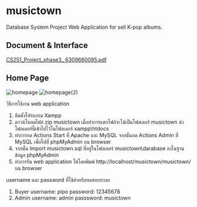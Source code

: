 # musictown
Database System Project
Web Application for sell K-pop albums.

## Document & Interface
[CS251_Project_phase3_ 6309680095.pdf](https://github.com/FahsaiPS/musictown/files/13772818/CS251_Project_phase3_.6309680095.pdf)

## Home Page
![homepage](https://github.com/FahsaiPS/musictown/assets/115086617/84f7216b-ba25-4824-b121-861afe0a34dd)
![homepage(2)](https://github.com/FahsaiPS/musictown/assets/115086617/258da605-197f-474c-a2dd-c862bed0c536)


วิธีการใช้งาน web application
1. ติดตั้งโปรแกรม Xampp
2. ดาวน์โหลดไฟล์ zip musictown เมื่อทำการแตกไฟล์จะได้เป็นโฟลเดอร์ musictown นำโฟลเดอร์นี้เข้าไปไว้ในโฟลเดอร์ xampp\htdocs
3. ทำการกด Actions Start ที่ Apache และ MySQL จากนั้นกด Actions Admin ที่ MySQL เพื่อไปที่ phpMyAdmin บน browser
4. จากนั้น Import musictown.sql ที่อยู่ในโฟลเดอร์ musictown\darabase ลงในฐานข้อมูล phpMyAdmin
5. ทำการรัน web application ได้โดยพิมพ์ http://localhost/musictown/musictown/ บน browser

username และ password ที่ใช้สำหรับทดสอบระบบ
1. Buyer
    username: pipo
    password: 12345678
2. Admin
    username: admin
    passsword: musictown
